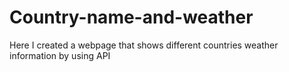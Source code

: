 # Country-name-and-weather
Here I created a webpage that shows different countries weather information by using API
